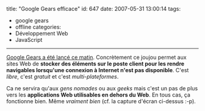 title: "Google Gears efficace"
id: 647
date: 2007-05-31 13:00:14
tags:
- google gears
- offline
categories:
- Développement Web
- JavaScript
---

[Google Gears a été lancé ce matin](http://fr.techcrunch.com/2007/05/31/google-gears-permettra-de-developper-des-applications-web-hors-ligne/).
Concrètement ce joujou permet aux sites Web de **stocker des éléments sur le poste client pour les
rendre navigables lorsqu'une connexion à Internet n'est pas disponible**.
C'est _libre_, c'est _gratuit_ et c'est _multi-plateformes_.

Ca ne servira qu'aux _gens nomades_ ou aux _geeks_ mais c'est un pas de plus vers les **applications Web utilisables en dehors du Web**.
En tous cas, ça fonctionne bien. Même _vraiment bien_ (cf. la capture d'écran ci-dessus :-p).